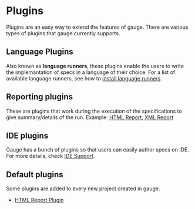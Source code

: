 # Plugins

Plugins are an easy way to extend the features of gauge. There are various types of plugins that gauge currently supports.

## Language Plugins

Also known as **language runners**, these plugins enable the users to write the implemantation of specs in a language of their choice. For a list of available language runners, see how to [install language runners](../installations/install_language_runners.md).


## Reporting plugins

These are plugins that work during the execution of the specifications to give summary/details of the run.
Example: [HTML Report](html_report_plugin.md), [XML Report](xml_report_plugin.md)

## IDE plugins

Gauge has a bunch of plugins so that users can easily author specs on IDE. For more details, check [IDE Support](../ide_support/README.md).

## Default plugins

Some plugins are added to every new project created in gauge.

 * [HTML Report Plugin](html_report_plugin.md)
